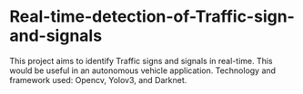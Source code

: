 # Real-time-detection-of-Traffic-sign-and-signals
This project aims to identify Traffic signs and signals in real-time. This would be useful in an autonomous vehicle application. Technology and framework used: Opencv, Yolov3, and Darknet.

